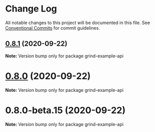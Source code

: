 # Change Log

All notable changes to this project will be documented in this file.
See [Conventional Commits](https://conventionalcommits.org) for commit guidelines.

## [0.8.1](https://github.com/grindjs/grindjs/compare/v0.8.0...v0.8.1) (2020-09-22)

**Note:** Version bump only for package grind-example-api

# [0.8.0](https://github.com/grindjs/grindjs/compare/v0.8.0-beta.15...v0.8.0) (2020-09-22)

**Note:** Version bump only for package grind-example-api

# 0.8.0-beta.15 (2020-09-22)

**Note:** Version bump only for package grind-example-api
